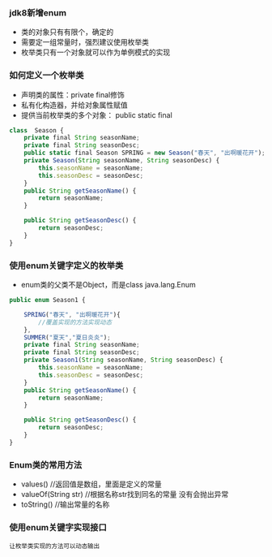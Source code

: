 ### jdk8新增enum
+ 类的对象只有有限个，确定的
+ 需要定一组常量时，强烈建议使用枚举类
+ 枚举类只有一个对象就可以作为单例模式的实现

### 如何定义一个枚举类
+ 声明类的属性：private final修饰
+ 私有化构造器，并给对象属性赋值
+ 提供当前枚举类的多个对象： public static final
```js
class  Season {
    private final String seasonName;
    private final String seasonDesc;
    public static final Season SPRING = new Season("春天", "出啊暖花开");
    private Season(String seasonName, String seasonDesc) {
        this.seasonName = seasonName;
        this.seasonDesc = seasonDesc;
    }
    public String getSeasonName() {
        return seasonName;
    }

    public String getSeasonDesc() {
        return seasonDesc;
    }
}
```

### 使用enum关键字定义的枚举类
+ enum类的父类不是Object，而是class java.lang.Enum
```js
public enum Season1 {

    SPRING("春天", "出啊暖花开"){
        //覆盖实现的方法实现动态
    },
    SUMMER("夏天","夏日炎炎");
    private final String seasonName;
    private final String seasonDesc;
    private Season1(String seasonName, String seasonDesc) {
        this.seasonName = seasonName;
        this.seasonDesc = seasonDesc;
    }
    public String getSeasonName() {
        return seasonName;
    }

    public String getSeasonDesc() {
        return seasonDesc;
    }
}

```

### Enum类的常用方法
+ values() //返回值是数组，里面是定义的常量
+ valueOf(String str) //根据名称str找到同名的常量  没有会抛出异常  
+ toString()  //输出常量的名称


### 使用enum关键字实现接口 
```
让枚举类实现的方法可以动态输出

```